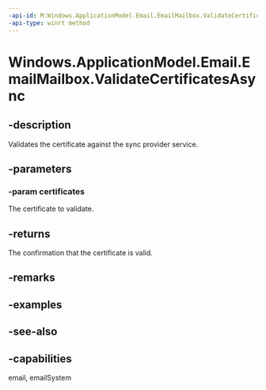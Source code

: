 ```yaml
---
-api-id: M:Windows.ApplicationModel.Email.EmailMailbox.ValidateCertificatesAsync(Windows.Foundation.Collections.IIterable{Windows.Security.Cryptography.Certificates.Certificate})
-api-type: winrt method
---
```


<!-- Method syntax
public Windows.Foundation.IAsyncOperation<Windows.Foundation.Collections.IVectorView<Windows.ApplicationModel.Email.EmailCertificateValidationStatus>> ValidateCertificatesAsync(Windows.Foundation.Collections.IIterable<Windows.Security.Cryptography.Certificates.Certificate> certificates)
-->

# Windows.ApplicationModel.Email.EmailMailbox.ValidateCertificatesAsync

## -description
Validates the certificate against the sync provider service.

## -parameters
### -param certificates
The certificate to validate.

## -returns
The confirmation that the certificate is valid.

## -remarks

## -examples

## -see-also

## -capabilities
email, emailSystem
